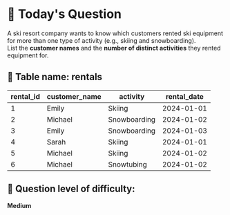 # 🎿 **Today's Question**

A ski resort company wants to know which customers rented ski equipment for more than one type of activity (e.g., skiing and snowboarding).  
List the **customer names** and the **number of distinct activities** they rented equipment for.

## 📝 **Table name: rentals**

| rental_id | customer_name | activity      | rental_date |
|-----------|---------------|---------------|-------------|
| 1         | Emily         | Skiing        | 2024-01-01  |
| 2         | Michael       | Snowboarding  | 2024-01-02  |
| 3         | Emily         | Snowboarding  | 2024-01-03  |
| 4         | Sarah         | Skiing        | 2024-01-01  |
| 5         | Michael       | Skiing        | 2024-01-02  |
| 6         | Michael       | Snowtubing    | 2024-01-02  |

## 🎯 **Question level of difficulty:**  
**Medium**  
